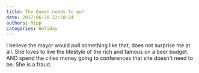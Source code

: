 ```yaml
---
title: The Queen needs to go!
date: 2017-06-30 22:50:24
authors: Ripp
categories: Holiday
---
```


 I believe the mayor would pull something like that, does not surprise me at all. She loves to live the lifestyle of the rich and famous on a beer budget. AND spend the cities money going to conferences that she doesn't need to be. She is a fraud.
